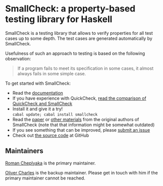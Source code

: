 SmallCheck: a property-based testing library for Haskell
========================================================

SmallCheck is a testing library that allows to verify properties for all test
cases up to some depth. The test cases are generated automatically by
SmallCheck.

Usefulness of such an approach to testing is based on the following observation:

> If a program fails to meet its specification in some cases, it almost always
> fails in some simple case.

To get started with SmallCheck:

* Read the [documentation][haddock]
* If you have experience with QuickCheck, [read the comparison of QuickCheck and SmallCheck][comparison]
* Install it and give it a try!  
  `cabal update; cabal install smallcheck`
* Read the [paper][paper] or [other materials][oldpage] from the original
  authors of SmallCheck (note that that information might be somewhat outdated)
* If you see something that can be improved, please [submit an issue][issues]
* Check out [the source code][github] at GitHub

[haddock]: http://hackage.haskell.org/packages/archive/smallcheck/latest/doc/html/Test-SmallCheck.html
[hackage]: http://hackage.haskell.org/package/smallcheck
[paper]: http://www.cs.york.ac.uk/fp/smallcheck/smallcheck.pdf
[oldpage]: http://www.cs.york.ac.uk/fp/smallcheck/
[comparison]: https://github.com/feuerbach/smallcheck/wiki/Comparison-with-QuickCheck
[github]: https://github.com/feuerbach/smallcheck
[issues]: https://github.com/feuerbach/smallcheck/issues

Maintainers
-----------

[Roman Cheplyaka](https://github.com/feuerbach) is the primary maintainer.

[Oliver Charles](https://github.com/ocharles) is the backup maintainer. Please
get in touch with him if the primary maintainer cannot be reached.
